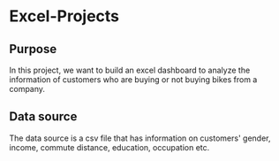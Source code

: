 # Excel-Projects

## **Purpose**<br/>
In this project, we want to build an excel dashboard to analyze the information of customers who are buying or not buying bikes from a company.

## **Data source**<br/>
The data source is a csv file that has information on customers' gender, income, commute distance, education, occupation etc.


